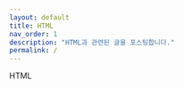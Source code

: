 ```yaml
---
layout: default
title: HTML
nav_order: 1
description: "HTML과 관련된 글을 포스팅합니다."
permalink: /
---
```

HTML